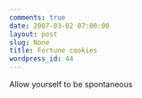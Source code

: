 ```yaml
---
comments: true
date: 2007-03-02 07:00:00
layout: post
slug: None
title: Fortune cookies
wordpress_id: 44
---
```


> 
Allow yourself to be spontaneous
  

  

  


